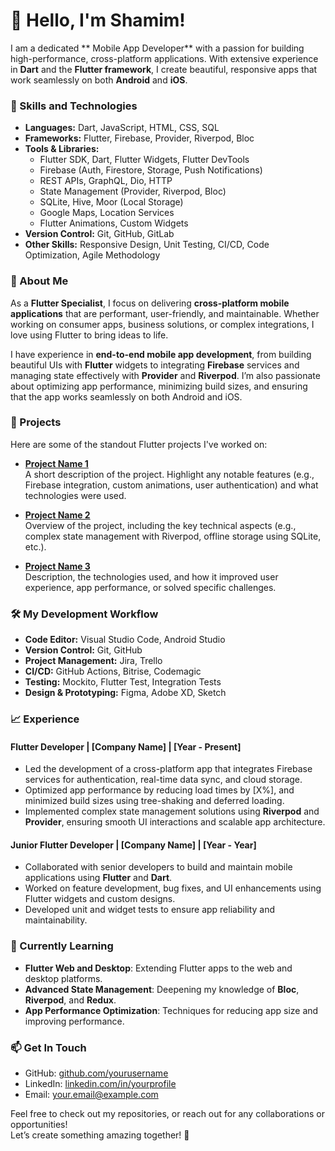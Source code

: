 # 👋 Hello, I'm Shamim!

I am a dedicated ** Mobile App Developer** with a passion for building high-performance, cross-platform applications. With extensive experience in **Dart** and the **Flutter framework**, I create beautiful, responsive apps that work seamlessly on both **Android** and **iOS**.

### 🚀 Skills and Technologies

- **Languages:** Dart, JavaScript, HTML, CSS, SQL
- **Frameworks:** Flutter, Firebase, Provider, Riverpod, Bloc
- **Tools & Libraries:**
    - Flutter SDK, Dart, Flutter Widgets, Flutter DevTools
    - Firebase (Auth, Firestore, Storage, Push Notifications)
    - REST APIs, GraphQL, Dio, HTTP
    - State Management (Provider, Riverpod, Bloc)
    - SQLite, Hive, Moor (Local Storage)
    - Google Maps, Location Services
    - Flutter Animations, Custom Widgets
- **Version Control:** Git, GitHub, GitLab
- **Other Skills:** Responsive Design, Unit Testing, CI/CD, Code Optimization, Agile Methodology

### 📱 About Me

As a **Flutter Specialist**, I focus on delivering **cross-platform mobile applications** that are performant, user-friendly, and maintainable. Whether working on consumer apps, business solutions, or complex integrations, I love using Flutter to bring ideas to life. 

I have experience in **end-to-end mobile app development**, from building beautiful UIs with **Flutter** widgets to integrating **Firebase** services and managing state effectively with **Provider** and **Riverpod**. I’m also passionate about optimizing app performance, minimizing build sizes, and ensuring that the app works seamlessly on both Android and iOS.

### 🌟 Projects

Here are some of the standout Flutter projects I've worked on:

- **[Project Name 1](link-to-repo)**  
  A short description of the project. Highlight any notable features (e.g., Firebase integration, custom animations, user authentication) and what technologies were used.

- **[Project Name 2](link-to-repo)**  
  Overview of the project, including the key technical aspects (e.g., complex state management with Riverpod, offline storage using SQLite, etc.).

- **[Project Name 3](link-to-repo)**  
  Description, the technologies used, and how it improved user experience, app performance, or solved specific challenges.

### 🛠️ My Development Workflow

- **Code Editor:** Visual Studio Code, Android Studio
- **Version Control:** Git, GitHub
- **Project Management:** Jira, Trello
- **CI/CD:** GitHub Actions, Bitrise, Codemagic
- **Testing:** Mockito, Flutter Test, Integration Tests
- **Design & Prototyping:** Figma, Adobe XD, Sketch

### 📈 Experience

#### Flutter Developer | [Company Name] | [Year - Present]
- Led the development of a cross-platform app that integrates Firebase services for authentication, real-time data sync, and cloud storage.
- Optimized app performance by reducing load times by [X%], and minimized build sizes using tree-shaking and deferred loading.
- Implemented complex state management solutions using **Riverpod** and **Provider**, ensuring smooth UI interactions and scalable app architecture.

#### Junior Flutter Developer | [Company Name] | [Year - Year]
- Collaborated with senior developers to build and maintain mobile applications using **Flutter** and **Dart**.
- Worked on feature development, bug fixes, and UI enhancements using Flutter widgets and custom designs.
- Developed unit and widget tests to ensure app reliability and maintainability.

### 🌱 Currently Learning

- **Flutter Web and Desktop**: Extending Flutter apps to the web and desktop platforms.
- **Advanced State Management**: Deepening my knowledge of **Bloc**, **Riverpod**, and **Redux**.
- **App Performance Optimization**: Techniques for reducing app size and improving performance.

### 📫 Get In Touch

- GitHub: [github.com/yourusername](https://github.com/yourusername)
- LinkedIn: [linkedin.com/in/yourprofile](https://linkedin.com/in/yourprofile)
- Email: [your.email@example.com](mailto:your.email@example.com)

Feel free to check out my repositories, or reach out for any collaborations or opportunities!  
Let’s create something amazing together! 🚀
